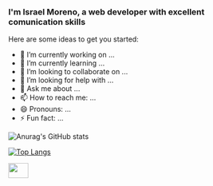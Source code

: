 ### I'm Israel Moreno, a web developer with excellent comunication skills


Here are some ideas to get you started:

- 🔭 I’m currently working on ...
- 🌱 I’m currently learning ...
- 👯 I’m looking to collaborate on ...
- 🤔 I’m looking for help with ...
- 💬 Ask me about ...
- 📫 How to reach me: ...
- 😄 Pronouns: ...
- ⚡ Fun fact: ...

![Anurag's GitHub stats](https://github-readme-stats.vercel.app/api?username=dev-israel-moreno&show_icons=true&theme=tokyonight)

[![Top Langs](https://github-readme-stats.vercel.app/api/top-langs/?username=dev-israel-moreno&layout=compact&theme=tokyonight)](https://github.com/dev-israel-moreno/github-readme-stats)


<img height="30" width="40" src="https://cdn.jsdelivr.net/gh/devicons/devicon/icons/adonisjs/adonisjs-original.svg" />
